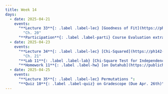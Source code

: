 ```yaml
---
title: Week 14
days:
  - date: 2025-04-21
    events:
      "**Lecture 33**{: .label .label-lec} [Goodness of Fit](https://ph142-ucb.github.io/sp25/src/lec/goodnessoffit.pdf) [(recording)](https://bcourses.berkeley.edu/courses/1540322/pages/goodness-of-fit)":
        "Ch. 20"
      "**Participation**{: .label .label-parti} Course Evaluation extra credit opens, [on Gradescope](https://www.gradescope.com/courses/931464/assignments/6115794) ":
  - date: 2025-04-23
    events:
      "**Lecture 34**{: .label .label-lec} [Chi-Squared](https://ph142-ucb.github.io/sp25/src/lec/chisquared.pdf) [(recording)](https://bcourses.berkeley.edu/courses/1540322/pages/chi-2)":
        "Ch. 21"
      "**Lab 11**{: .label .label-lab} [Chi-Square Test for Independence](https://publichealth.datahub.berkeley.edu/hub/user-redirect/git-pull?repo=https%3A%2F%2Fgithub.com%2Fph142-ucb%2Fph142-sp25&urlpath=rstudio%2F&branch=master) (optional, due Apr. 26th)":
      "**Homework 11**{: .label .label-hw} [on Datahub](https://publichealth.datahub.berkeley.edu/hub/user-redirect/git-pull?repo=https%3A%2F%2Fgithub.com%2Fph142-ucb%2Fph142-sp25&urlpath=rstudio%2F&branch=master)":
  - date: 2025-04-25
    events:
      "**Lecture 35**{: .label .label-lec} Permutations ": 
      "**Quiz 10**{: .label .label-quiz} on Gradescope (Due Apr. 26th)":
---
```


